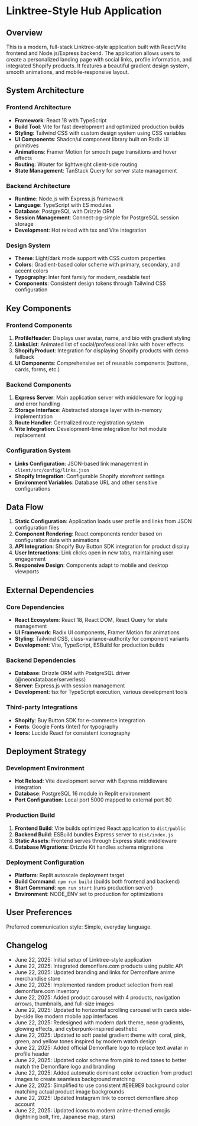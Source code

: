 # Linktree-Style Hub Application

## Overview

This is a modern, full-stack Linktree-style application built with React/Vite frontend and Node.js/Express backend. The application allows users to create a personalized landing page with social links, profile information, and integrated Shopify products. It features a beautiful gradient design system, smooth animations, and mobile-responsive layout.

## System Architecture

### Frontend Architecture
- **Framework**: React 18 with TypeScript
- **Build Tool**: Vite for fast development and optimized production builds
- **Styling**: Tailwind CSS with custom design system using CSS variables
- **UI Components**: Shadcn/ui component library built on Radix UI primitives
- **Animations**: Framer Motion for smooth page transitions and hover effects
- **Routing**: Wouter for lightweight client-side routing
- **State Management**: TanStack Query for server state management

### Backend Architecture
- **Runtime**: Node.js with Express.js framework
- **Language**: TypeScript with ES modules
- **Database**: PostgreSQL with Drizzle ORM
- **Session Management**: Connect-pg-simple for PostgreSQL session storage
- **Development**: Hot reload with tsx and Vite integration

### Design System
- **Theme**: Light/dark mode support with CSS custom properties
- **Colors**: Gradient-based color scheme with primary, secondary, and accent colors
- **Typography**: Inter font family for modern, readable text
- **Components**: Consistent design tokens through Tailwind CSS configuration

## Key Components

### Frontend Components
1. **ProfileHeader**: Displays user avatar, name, and bio with gradient styling
2. **LinksList**: Animated list of social/professional links with hover effects
3. **ShopifyProduct**: Integration for displaying Shopify products with demo fallback
4. **UI Components**: Comprehensive set of reusable components (buttons, cards, forms, etc.)

### Backend Components
1. **Express Server**: Main application server with middleware for logging and error handling
2. **Storage Interface**: Abstracted storage layer with in-memory implementation
3. **Route Handler**: Centralized route registration system
4. **Vite Integration**: Development-time integration for hot module replacement

### Configuration System
- **Links Configuration**: JSON-based link management in `client/src/config/links.json`
- **Shopify Integration**: Configurable Shopify storefront settings
- **Environment Variables**: Database URL and other sensitive configurations

## Data Flow

1. **Static Configuration**: Application loads user profile and links from JSON configuration files
2. **Component Rendering**: React components render based on configuration data with animations
3. **API Integration**: Shopify Buy Button SDK integration for product display
4. **User Interactions**: Link clicks open in new tabs, maintaining user engagement
5. **Responsive Design**: Components adapt to mobile and desktop viewports

## External Dependencies

### Core Dependencies
- **React Ecosystem**: React 18, React DOM, React Query for state management
- **UI Framework**: Radix UI components, Framer Motion for animations
- **Styling**: Tailwind CSS, class-variance-authority for component variants
- **Development**: Vite, TypeScript, ESBuild for production builds

### Backend Dependencies
- **Database**: Drizzle ORM with PostgreSQL driver (@neondatabase/serverless)
- **Server**: Express.js with session management
- **Development**: tsx for TypeScript execution, various development tools

### Third-party Integrations
- **Shopify**: Buy Button SDK for e-commerce integration
- **Fonts**: Google Fonts (Inter) for typography
- **Icons**: Lucide React for consistent iconography

## Deployment Strategy

### Development Environment
- **Hot Reload**: Vite development server with Express middleware integration
- **Database**: PostgreSQL 16 module in Replit environment
- **Port Configuration**: Local port 5000 mapped to external port 80

### Production Build
1. **Frontend Build**: Vite builds optimized React application to `dist/public`
2. **Backend Build**: ESBuild bundles Express server to `dist/index.js`
3. **Static Assets**: Frontend serves through Express static middleware
4. **Database Migrations**: Drizzle Kit handles schema migrations

### Deployment Configuration
- **Platform**: Replit autoscale deployment target
- **Build Command**: `npm run build` (builds both frontend and backend)
- **Start Command**: `npm run start` (runs production server)
- **Environment**: NODE_ENV set to production for optimizations

## User Preferences

Preferred communication style: Simple, everyday language.

## Changelog

- June 22, 2025: Initial setup of Linktree-style application
- June 22, 2025: Integrated demonflare.com products using public API
- June 22, 2025: Updated branding and links for Demonflare anime merchandise store
- June 22, 2025: Implemented random product selection from real demonflare.com inventory
- June 22, 2025: Added product carousel with 4 products, navigation arrows, thumbnails, and full-size images
- June 22, 2025: Updated to horizontal scrolling carousel with cards side-by-side like modern mobile app interfaces
- June 22, 2025: Redesigned with modern dark theme, neon gradients, glowing effects, and cyberpunk-inspired aesthetic
- June 22, 2025: Updated to soft pastel gradient theme with coral, pink, green, and yellow tones inspired by modern watch design
- June 22, 2025: Added official Demonflare logo to replace text avatar in profile header
- June 22, 2025: Updated color scheme from pink to red tones to better match the Demonflare logo and branding
- June 22, 2025: Added automatic dominant color extraction from product images to create seamless background matching
- June 22, 2025: Simplified to use consistent #E9E9E9 background color matching actual product image backgrounds
- June 22, 2025: Updated Instagram link to correct demonflare.shop account
- June 22, 2025: Updated icons to modern anime-themed emojis (lightning bolt, fire, Japanese map, stars)